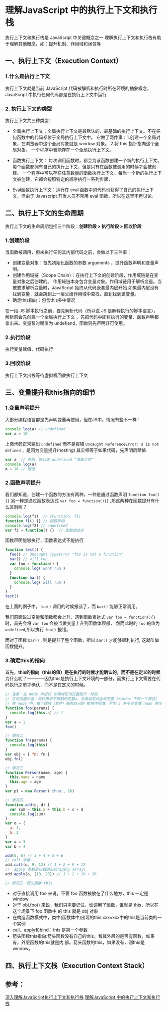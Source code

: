 # 理解JavaScript 中的执行上下文和执行栈

执行上下文和执行栈是 JavaScript 中关键概念之一
理解执行上下文和执行栈有助于理解其他概念，如：提升机制、作用域和闭包等

## 一、执行上下文（Execution Context）

### 1.什么是执行上下文

执行上下文就是当前 JavaScript 代码被解析和执行时所在环境的抽象概念，
JavaScript 中执行任何代码都是在执行上下文中运行

### 2. 执行上下文的类型

执行上下文共三种类型：

* 全局执行上下文：全局执行上下文是最默认的，最基础的执行上下文。不在任何函数中的代码都位于全局执行上下文中。
  它做了两件事：1.创建一个全局对象，在浏览器中这个全局对象就是 window 对象。 2.将 this 指针指向这个全局对象。
  一个程序中智能存在一个全局执行上下文。

* 函数执行上下文： 每次调用函数时，都会为该函数创建一个新的执行上下文。
  每个函数都拥有自己的执行上下文，但是只有在函数被调用的时候才会被创建。
  一个程序中可以存在任意数量的函数执行上下文。每当一个新的执行上下文被创建，它都会按照特定的顺序执行一系列步骤，

* Eval函数执行上下文：运行在 eval 函数中的代码也获得了自己的执行上下文，但由于 Javascript 开发人员不常用 eval 函数，所以在这里不再讨论。

## 二、执行上下文的生命周期

执行上下文的生命周期包括三个阶段：**创建阶段 > 执行阶段 > 回收阶段**

### 1.创建阶段

当函数被调用，但未执行任何其内部代码之前，会做以下三件事：

* 创建变量对象：首先初始化函数的参数 arguments ，提升函数声明和变量声明。
* 创建作用域链（Scope Chain）：在执行上下文的创建阶段，作用域链是在变量对象之后创建的。
    作用域链本身包含变量对象。作用域链用于解析变量。当被要求解析变量时，JavaScript 始终从代码嵌套最内层开始
    如果最内层没有找到变量，就会跳到上一层父级作用域中查找，直到找到该变量。
* 确定this指向：包含this多中情况

在一段 JS 脚本执行之前，要先解析代码（所以说 JS 是解释执行的脚本语言），解析前会先创建一个全局执行上下文
，先把代码中即将执行的变量、函数声明都拿出来。变量暂时赋值为 undefiend，函数则先声明好可使用。

### 2.执行阶段

执行变量赋值、代码执行

### 3.回收阶段

执行上下文出栈等待虚拟机回收执行上下文


## 三、变量提升和this指向的细节

### 1.变量声明提升

大部分编程语言都是先声明变量再使用，但在JS中，情况有些不一样：

```js
console.log(a) // undefined
var a = 10
```

上面代码正常输出 `undefined` 而不是报错 `Uncaught ReferenceError: a is not defined` ，是因为变量提升(hosting)
其实相等于如果代码，先声明后赋值

```js
var a  // 声明，默认值 undefined “准备工作”
console.log(a)
a = 10 // 赋值
```

### 2.函数声明提升

我们都知道，创建一个函数的方法有两种，一种是通过函数声明 `function foo(){}`
另一种是通过函数表达式 `var foo = function(){}` ,那这两种在函数提升有什么区别呢？

```js
console.log(f1)  // [Function: f1]
function f1() {} // 函数声明
console.log(f2) // undefined
var f2 = function() {}  // 函数表达式
```

函数声明能够执行，函数表达式不能执行

```js
function test() {
  foo() // Uncaught TypeError "foo is not a function"
  bar() // will run
  var foo = function() {
    console.log('wont run')
  }
  function bar() {
    console.log('will run')
  }
}
test()
```
在上面的例子中，`foo()` 调用的时候报错了，而 `bar()` 能够正常调用。

我们前面说过变量和函数都会上升，遇到函数表达式 `var foo = function(){}` 时，首先会将 `var foo` 会被当做变量上升到函数体顶部，
然而此时的 `foo` 的值为 `undefined`,所以执行 `foo()` 报错。

而对于函数 `bar()` , 则是提升了整个函数，所以 `bar()` 才能够顺利执行, 这就叫做函数提升。

### 3.确定this的指向

首先，**this的指向（this的值）是在执行的时候才能确认的，而不是在定义的时候**
为什么呢？————因为this是执行上下文环境的一部分，而执行上下文需要在代码执行之前才确认，而不是在定义的时候。

```js
// 注意：在 node 中运行 作用域和浏览器是不一样的
// 在浏览器中全；局作用域下声明的变量a，会自动变成全局变量（window 下的一个属性）
// 在 node 中，每个模块（文件）都有自己的 模块作用域，声明 a 并不会变成 node 的全局变量
function foo(params) {
  console.log(this.a) // 1
}
var a = 1
foo()

// 情况二
function fn(params) {
  console.log(this)
}
var obj = { fn: fn }
obj.fn()

// 情况三
function Person(name, age) {
  this.name = name
  this.age = age
}
var p1 = new Person('zhou', 26)

// 情况四
function add(c, d) {
  var sum = this.a + this.b + c + d
  console.log(sum)
}
var o = {
  a: 1,
  b: 2
}
var a = 3
var b = 4

add(5, 6) // 3 + 4 + 5 + 6
// call 参数...
add.call(o, 9, 12) // 1 + 2 + 9 + 12
//  apply 参数是以数组形式(apply Array)
add.apply(o, [10, 20]) // 1 + 2 + 10 + 20

// 情况五：箭头函数 this
```

* 对于直接调用 foo 来说，不管 foo 函数被放在了什么地方，this 一定是 window
* 对于 obj.foo() 来说，我们只需要记住，谁调用了函数，谁就是 this，所以在这个场景下 foo 函数中   的 this 就是 obj 对象
* 在构造函数模式中，类中(函数体中)出现的this.xxx=xxx中的this是当前类的一个实例
* call、apply和bind：this 是第一个参数
* 箭头函数this指向:箭头函数没有自己的this，看其外层的是否有函数，如果有，外层函数的this就是内     部。箭头函数的this，如果没有，则this是window。

## 四、执行上下文栈（Execution Context Stack）
 
























## 参考：
[深入理解JavaScript执行上下文和执行栈](https://github.com/ljianshu/Blog/issues/60)
[理解JavaScript 中的执行上下文和执行栈](https://github.com/yygmind/blog/issues/12)